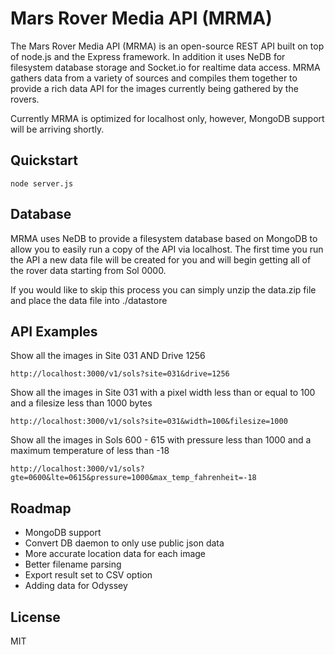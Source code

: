 Mars Rover Media API (MRMA)
====================

The Mars Rover Media API (MRMA) is an open-source REST API built on top of node.js and the Express framework. In addition it uses NeDB for filesystem database storage and Socket.io for realtime data access. MRMA gathers data from a variety of sources and compiles them together to provide a rich data API for the images currently being gathered by the rovers.

Currently MRMA is optimized for localhost only, however, MongoDB support will be arriving shortly.

## Quickstart
	
	node server.js
	
## Database

MRMA uses NeDB to provide a filesystem database based on MongoDB to allow you to easily run a copy of the API via localhost. The first time you run the API a new data file will be created for you and will begin getting all of the rover data starting from Sol 0000.

If you would like to skip this process you can simply unzip the data.zip file and place the data file into ./datastore

## API Examples

Show all the images in Site 031 AND Drive 1256

	http://localhost:3000/v1/sols?site=031&drive=1256

Show all the images in Site 031 with a pixel width less than or equal to 100 and a filesize less than 1000 bytes

	http://localhost:3000/v1/sols?site=031&width=100&filesize=1000

Show all the images in Sols 600 - 615 with pressure less than 1000 and a maximum temperature of less than -18

	http://localhost:3000/v1/sols?gte=0600&lte=0615&pressure=1000&max_temp_fahrenheit=-18
	
## Roadmap

* MongoDB support
* Convert DB daemon to only use public json data
* More accurate location data for each image
* Better filename parsing
* Export result set to CSV option
* Adding data for Odyssey

## License

MIT
